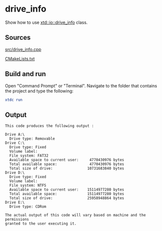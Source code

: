 # drive_info

Show how to use [xtd::io::drive_info](https://gammasoft71.github.io/xtd/reference_guides/latest/classxtd_1_1io_1_1drive__info.html) class.

## Sources

[src/drive_info.cpp](src/drive_info.cpp)

[CMakeLists.txt](CMakeLists.txt)

## Build and run

Open "Command Prompt" or "Terminal". Navigate to the folder that contains the project and type the following:

```cmake
xtdc run
```

## Output

```
This code produces the following output :

Drive A:\
  Drive type: Removable
Drive C:\
  Drive type: Fixed
  Volume label:
  File system: FAT32
  Available space to current user:     4770430976 bytes
  Total available space:               4770430976 bytes
  Total size of drive:                10731683840 bytes
Drive D:\
  Drive type: Fixed
  Volume label:
  File system: NTFS
  Available space to current user:    15114977280 bytes
  Total available space:              15114977280 bytes
  Total size of drive:                25958948864 bytes
Drive E:\
  Drive type: CDRom

The actual output of this code will vary based on machine and the permissions
granted to the user executing it.
```

